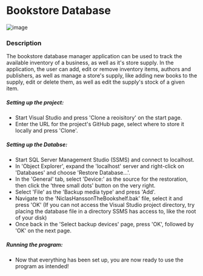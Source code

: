 # Bookstore Database
![image](https://user-images.githubusercontent.com/58398343/112664012-c3043b00-8e59-11eb-8e3b-50fe3a22381b.png)
### Description

The bookstore database manager application can be used to track the available inventory of a business, as well as it's store supply. In the application, the user can add, edit or remove inventory items, authors and publishers, as well as manage a store's supply, like adding new books to the supply, edit or delete them, as well as edit the supply's stock of a given item.

##### Setting up the project:
* Start Visual Studio and press 'Clone a reoisitory' on the start page.
* Enter the URL for the project's GitHub page, select where to store it locally and press 'Clone'.

##### Setting up the Databse:
* Start SQL Server Management Studio (SSMS) and connect to localhost.
* In 'Object Explorer', expand the 'localhost' server and right-click on 'Databases' and choose 'Restore Database...'.
* In the 'General' tab, select 'Device:' as the source for the restoration, then click the 'three small dots' button on the very right.
* Select 'File' as the 'Backup media type' and press 'Add'.
* Navigate to the 'NiclasHanssonTheBookshelf.bak' file, select it and press 'OK' (If you can not access the Visual Studio project directory, try placing the database file in a directory SSMS has access to, like the root of your disk)
* Once back in the 'Select backup devices' page, press 'OK', followed by 'OK' on the next page.

##### Running the program:
* Now that everything has been set up, you are now ready to use the program as intended!

